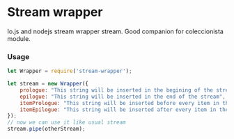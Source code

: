 # Stream wrapper #

Io.js and nodejs stream wrapper stream. Good companion for coleccionista module.

### Usage ###
```js
let Wrapper = require('stream-wrapper');

let stream = new Wrapper({
    prologue: "This string will be inserted in the begining of the stream",
    epilogue: "This string will be inserted in the end of the stream",
    itemPrologue: "This string will be inserted before every item in the stream",
    itemEpilogue: "This string will be inserted after every item in the stream"
});
// now we can use it like usual stream
stream.pipe(otherStream);

```

